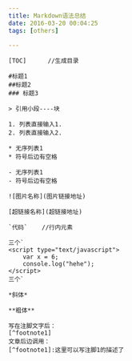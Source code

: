 ```yaml
---
title: Markdown语法总结
date: 2016-03-20 00:04:25
tags: [others]

---
```


```
[TOC]      //生成目录
```
```
#标题1
##标题2
### 标题3
```
```
> 引用小段----块
```
```
1. 列表直接输入1.
2. 列表直接输入2.
```
```
* 无序列表1
* 符号后边有空格
```
```
- 无序列表1
- 符号后边有空格
```
```
![图片名称](图片链接地址)
```
```
[超链接名称](超链接地址)
```
```
`代码`    //行内元素
```
```
三个`
<script type="text/javascript">
    var x = 6;
    console.log("hehe");
</script>
三个`
```
```
*斜体*
```
```
**粗体**
```
```
写在注脚文字后：
[^footnote1]
文章后边调用：
[^footnote1]:这里可以写注脚1的描述了
```

